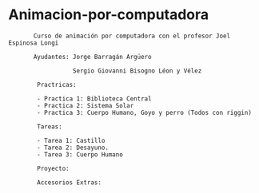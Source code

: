 # Animacion-por-computadora
           Curso de animación por computadora con el profesor Joel Espinosa Longi

           Ayudantes: Jorge Barragán Argüero
            
                      Sergio Giovanni Bisogno Léon y Vélez	
            
            Practricas: 
            
            - Practica 1: Biblioteca Central
            - Practica 2: Sistema Solar
            - Practica 3: Cuerpo Humano, Goyo y perro (Todos con riggin)

            Tareas:
            
            - Tarea 1: Castillo
            - Tarea 2: Desayuno.
            - Tarea 3: Cuerpo Humano
                 
            Proyecto:
            
            Accesorios Extras:
            
            
